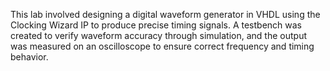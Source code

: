 This lab involved designing a digital waveform generator in VHDL using the Clocking Wizard IP to produce precise timing signals. A testbench was created to verify waveform accuracy through simulation, and the output was measured on an oscilloscope to ensure correct frequency and timing behavior.
